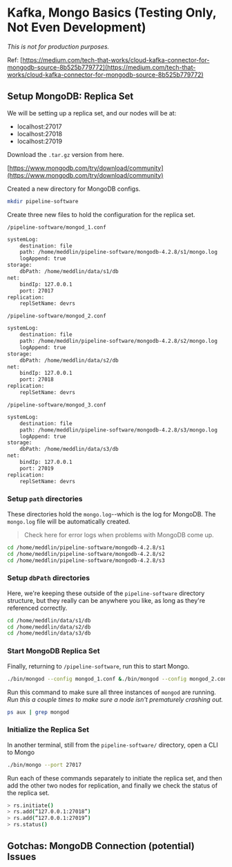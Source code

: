 # Kafka, Mongo Basics (Testing Only, Not Even Development)


_This is not for production purposes._

Ref: [https://medium.com/tech-that-works/cloud-kafka-connector-for-mongodb-source-8b525b779772](https://medium.com/tech-that-works/cloud-kafka-connector-for-mongodb-source-8b525b779772)

## Setup MongoDB: Replica Set

We will be setting up a replica set, and our nodes will be at:

- localhost:27017
- localhost:27018
- localhost:27019

Download the `.tar.gz` version from here.

[https://www.mongodb.com/try/download/community](https://www.mongodb.com/try/download/community)

Created a new directory for MongoDB configs.

```bash
mkdir pipeline-software
```

Create three new files to hold the configuration for the replica set.

`/pipeline-software/mongod_1.conf`
```bash
systemLog:
    destination: file
    path: /home/meddlin/pipeline-software/mongodb-4.2.8/s1/mongo.log
    logAppend: true
storage:
    dbPath: /home/meddlin/data/s1/db
net:
    bindIp: 127.0.0.1
    port: 27017
replication:
    replSetName: devrs
```

`/pipeline-software/mongod_2.conf`
```bash
systemLog:
    destination: file
    path: /home/meddlin/pipeline-software/mongodb-4.2.8/s2/mongo.log
    logAppend: true
storage:
    dbPath: /home/meddlin/data/s2/db
net:
    bindIp: 127.0.0.1
    port: 27018
replication:
    replSetName: devrs
```

`/pipeline-software/mongod_3.conf`
```bash
systemLog:
    destination: file
    path: /home/meddlin/pipeline-software/mongodb-4.2.8/s3/mongo.log
    logAppend: true
storage:
    dbPath: /home/meddlin/data/s3/db
net:
    bindIp: 127.0.0.1
    port: 27019
replication:
    replSetName: devrs
```

### Setup `path` directories

These directories hold the `mongo.log`--which is the log for MongoDB. The `mongo.log` file will be automatically created.

> Check here for error logs when problems with MongoDB come up.

```bash
cd /home/meddlin/pipeline-software/mongodb-4.2.8/s1
cd /home/meddlin/pipeline-software/mongodb-4.2.8/s2
cd /home/meddlin/pipeline-software/mongodb-4.2.8/s3
```

### Setup `dbPath` directories

Here, we're keeping these outside of the `pipeline-software` directory structure, but they really can be anywhere you like, as long as they're referenced correctly.

```bash
cd /home/meddlin/data/s1/db
cd /home/meddlin/data/s2/db
cd /home/meddlin/data/s3/db
```

### Start MongoDB Replica Set

Finally, returning to `/pipeline-software`, run this to start Mongo.

```bash
./bin/mongod --config mongod_1.conf &./bin/mongod --config mongod_2.conf &./bin/mongod --config mongod_3.conf &
```

Run this command to make sure all three instances of `mongod` are running. _Run this a couple times to make sure a node isn't prematurely crashing out._

```bash
ps aux | grep mongod
```

### Initialize the Replica Set

In another terminal, still from the `pipeline-software/` directory, open a CLI to Mongo

```bash
./bin/mongo --port 27017
```

Run each of these commands separately to initiate the replica set, and then add the other two nodes for replication, and finally we check the status of the replica set.

```bash
> rs.initiate()
> rs.add(“127.0.0.1:27018”)
> rs.add(“127.0.0.1:27019”)
> rs.status()
```

## Gotchas: MongoDB Connection (potential) Issues